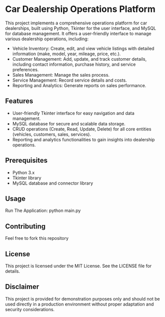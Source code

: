 # Car Dealership Operations Platform
This project implements a comprehensive operations platform for car dealerships, built using Python, Tkinter for the user interface, and MySQL for database management. 
It offers a user-friendly interface to manage various dealership operations, including:
* Vehicle Inventory: Create, edit, and view vehicle listings with detailed information (make, model, year, mileage, price, etc.).
* Customer Management: Add, update, and track customer details, including contact information, purchase history, and service preferences.
* Sales Management: Manage the sales process.
* Service Management: Record service details and costs.
* Reporting and Analytics: Generate reports on sales performance.

## Features
* User-friendly Tkinter interface for easy navigation and data management.
* MySQL database for secure and scalable data storage.
* CRUD operations (Create, Read, Update, Delete) for all core entities (vehicles, customers, sales, services).
* Reporting and analytics functionalities to gain insights into dealership operations.

## Prerequisites
* Python 3.x
* Tkinter library
* MySQL database and connector library

## Usage
Run The Application: python main.py

## Contributing
Feel free to fork this repository

## License
This project is licensed under the MIT License. See the LICENSE file for details.

## Disclaimer
This project is provided for demonstration purposes only and should not be used directly in a production environment without proper adaptation and security considerations.
